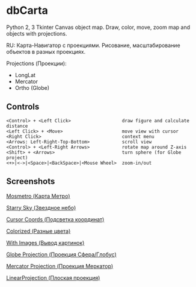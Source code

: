 dbCarta
=========

Python 2, 3 Tkinter Canvas object map. Draw, color, move, zoom map and objects with projections.

RU: Карта-Навигатор с проекциями. Рисование, масштабирование объектов в разных проекциях. 

Projections (Проекции):

* LongLat
* Mercator
* Ortho (Globe)

## Controls

    <Control> + <Left Click>                   draw figure and calculate distance
    <Left Click> + <Move>                      move view with cursor
    <Right Click>                              context menu
    <Arrows: Left-Right-Top-Bottom>            scroll view
    <Control> + <Left-Right Arrows>            rotate map around Z-axis
    <Shift> + <Arrows>                         turn sphere (for Globe project)
    <+>|<->|<Space>|<BackSpace>|<Mouse Wheel>  zoom-in/out

## Screenshots

[Mosmetro (Карта Метро)](https://github.com/egaxegax/dbcarta/wiki/Mosmetro)

[Starry Sky (Звездное небо)](https://github.com/egaxegax/dbcarta/wiki/Starry-Sky)

[Cursor Coords (Подсветка координат)](https://github.com/egaxegax/dbcarta/wiki/Cursor-Coords)

[Colorized (Разные цвета)](https://github.com/egaxegax/dbcarta/wiki/Colorized)

[With Images (Вывод картинок)](https://github.com/egaxegax/dbcarta/wiki/With-Images)

[Globe Projection (Проекция Сфера/Глобус)](https://github.com/egaxegax/dbcarta/wiki/Globe-Projection)

[Mercator Projection (Проекция Меркатор)](https://github.com/egaxegax/dbcarta/wiki/Mercator-Projection)

[LinearProjection (Плоская проекция)](https://github.com/egaxegax/dbcarta/wiki/Linear-Projection)
